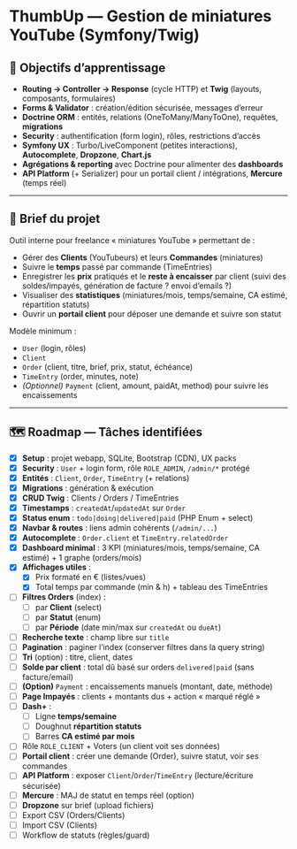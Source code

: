 # ThumbUp — Gestion de miniatures YouTube (Symfony/Twig)

## 🎯 Objectifs d’apprentissage

* **Routing → Controller → Response** (cycle HTTP) et **Twig** (layouts, composants, formulaires)
* **Forms & Validator** : création/édition sécurisée, messages d’erreur
* **Doctrine ORM** : entités, relations (OneToMany/ManyToOne), requêtes, **migrations**
* **Security** : authentification (form login), rôles, restrictions d’accès
* **Symfony UX** : Turbo/LiveComponent (petites interactions), **Autocomplete**, **Dropzone**, **Chart.js**
* **Agrégations & reporting** avec Doctrine pour alimenter des **dashboards**
* **API Platform** (+ Serializer) pour un portail client / intégrations, **Mercure** (temps réel)

---

## 🧾 Brief du projet

Outil interne pour freelance « miniatures YouTube » permettant de :

* Gérer des **Clients** (YouTubeurs) et leurs **Commandes** (miniatures)
* Suivre le **temps** passé par commande (TimeEntries)
* Enregistrer les **prix** pratiqués et le **reste à encaisser** par client (suivi des soldes/impayés, génération de facture ? envoi d’emails ?)
* Visualiser des **statistiques** (miniatures/mois, temps/semaine, CA estimé, répartition statuts)
* Ouvrir un **portail client** pour déposer une demande et suivre son statut

Modèle minimum :

* `User` (login, rôles)
* `Client`
* `Order` (client, titre, brief, prix, statut, échéance)
* `TimeEntry` (order, minutes, note)
* *(Optionnel)* `Payment` (client, amount, paidAt, method) pour suivre les encaissements

---
## 🗺️ Roadmap — Tâches identifiées

* [x] **Setup** : projet webapp, SQLite, Bootstrap (CDN), UX packs
* [x] **Security** : `User` + login form, rôle `ROLE_ADMIN`, `/admin/*` protégé
* [x] **Entités** : `Client`, `Order`, `TimeEntry` (+ relations)
* [x] **Migrations** : génération & exécution
* [x] **CRUD Twig** : Clients / Orders / TimeEntries
* [x] **Timestamps** : `createdAt`/`updatedAt` sur `Order`
* [x] **Status enum** : `todo|doing|delivered|paid` (PHP Enum + select)
* [x] **Navbar & routes** : liens admin cohérents (`/admin/...`)
* [x] **Autocomplete** : `Order.client` et `TimeEntry.relatedOrder`
* [x] **Dashboard minimal** : 3 KPI (miniatures/mois, temps/semaine, CA estimé) + 1 graphe (orders/mois)
* [x] **Affichages utiles** :
  * [x] Prix formaté en € (listes/vues)
  * [x] Total temps par commande (min & h) + tableau des TimeEntries
* [ ] **Filtres Orders** (index) :
  * [ ] par **Client** (select)
  * [ ] par **Statut** (enum)
  * [ ] par **Période** (date min/max sur `createdAt` ou `dueAt`)
* [ ] **Recherche texte** : champ libre sur `title`
* [ ] **Pagination** : paginer l’index (conserver filtres dans la query string)
* [ ] **Tri** (option) : titre, client, dates
* [ ] **Solde par client** : total dû basé sur orders `delivered|paid` (sans facture/email)
* [ ] **(Option)** `Payment` : encaissements manuels (montant, date, méthode)
* [ ] **Page Impayés** : clients + montants dus + action « marqué réglé »
* [ ] **Dash+** :
  * [ ] Ligne **temps/semaine**
  * [ ] Doughnut **répartition statuts**
  * [ ] Barres **CA estimé par mois**
* [ ] Rôle `ROLE_CLIENT` + Voters (un client voit ses données)
* [ ] **Portail client** : créer une demande (Order), suivre statut, voir ses commandes
* [ ] **API Platform** : exposer `Client`/`Order`/`TimeEntry` (lecture/écriture sécurisée)
* [ ] **Mercure** : MAJ de statut en temps réel (option)
* [ ] **Dropzone** sur brief (upload fichiers)
* [ ] Export CSV (Orders/Clients)
* [ ] Import CSV (Clients)
* [ ] Workflow de statuts (règles/guard)
